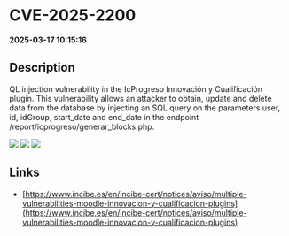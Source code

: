 # CVE-2025-2200

**2025-03-17 10:15:16**

## Description
QL injection vulnerability in the IcProgreso Innovación y Cualificación plugin. This vulnerability allows an attacker to obtain, update and delete data from the database by injecting an SQL query on the parameters user, id, idGroup, start_date and end_date in the endpoint /report/icprogreso/generar_blocks.php.

![](https://img.shields.io/static/v1?label=Score&message=9.3&color=red)
![](https://img.shields.io/static/v1?label=Severity&message=CRITICAL&color=red)
![](https://img.shields.io/static/v1?label=CWE&message=SQL&color=green)

## Links
- [https://www.incibe.es/en/incibe-cert/notices/aviso/multiple-vulnerabilities-moodle-innovacion-y-cualificacion-plugins](https://www.incibe.es/en/incibe-cert/notices/aviso/multiple-vulnerabilities-moodle-innovacion-y-cualificacion-plugins)

